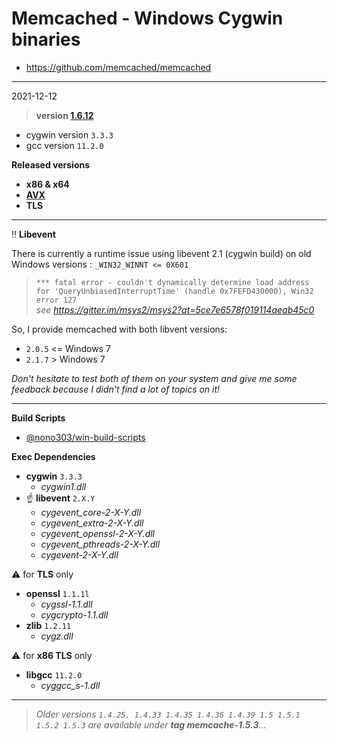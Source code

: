 # Memcached - Windows Cygwin binaries #
- https://github.com/memcached/memcached
----
2021-12-12

> **version [1.6.12](https://github.com/memcached/memcached/tree/1.6.12)**

  - cygwin version `3.3.3`
  - gcc version `11.2.0`

**Released versions**

  - **x86 & x64**
  - **[AVX](https://msdn.microsoft.com/fr-fr/library/jj620901.aspx)**
  - **TLS**

---

:bangbang: **Libevent**  

There is currently a runtime issue using libevent 2.1 (cygwin build) on old Windows versions : `_WIN32_WINNT <= 0X601`  
> `*** fatal error - couldn't dynamically determine load address for 'QueryUnbiasedInterruptTime' (handle 0x7FEFD430000), Win32 error 127`  
*see https://gitter.im/msys2/msys2?at=5ce7e6578f019114aeab45c0*  

So, I provide memcached with both libvent versions:  
- `2.0.5` <= Windows 7  
- `2.1.7` > Windows 7  
  

*Don't hesitate to test both of them on your system and give me some feedback because I didn't find a lot of topics on it!*

-----
**Build Scripts** 

- [@nono303/win-build-scripts](https://github.com/nono303/win-build-scripts)

**Exec Dependencies**

 - **cygwin** `3.3.3`
   - *cygwin1.dll*
 - :point_up:  **libevent** `2.X.Y` 
   - *cygevent_core-2-X-Y.dll*
   - *cygevent_extra-2-X-Y.dll*
   - *cygevent_openssl-2-X-Y.dll*
   - *cygevent_pthreads-2-X-Y.dll*
   - *cygevent-2-X-Y.dll*

:warning: for **TLS** only
  - **openssl** `1.1.1l`
    - *cygssl-1.1.dll*
    - *cygcrypto-1.1.dll*
  - **zlib** `1.2.11`
    - *cygz.dll*  

:warning: for **x86 TLS** only
  - **libgcc** `11.2.0`
    - *cyggcc_s-1.dll*
----
> *Older versions `1.4.25. 1.4.33 1.4.35 1.4.36 1.4.39 1.5 1.5.1 1.5.2 1.5.3` are available under **tag memcache-1.5.3**...*